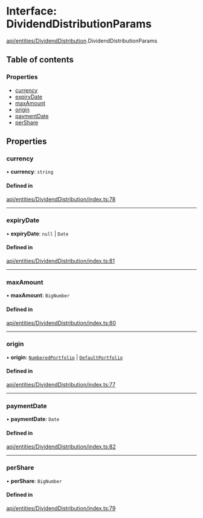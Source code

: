 # Interface: DividendDistributionParams

[api/entities/DividendDistribution](../wiki/api.entities.DividendDistribution).DividendDistributionParams

## Table of contents

### Properties

- [currency](../wiki/api.entities.DividendDistribution.DividendDistributionParams#currency)
- [expiryDate](../wiki/api.entities.DividendDistribution.DividendDistributionParams#expirydate)
- [maxAmount](../wiki/api.entities.DividendDistribution.DividendDistributionParams#maxamount)
- [origin](../wiki/api.entities.DividendDistribution.DividendDistributionParams#origin)
- [paymentDate](../wiki/api.entities.DividendDistribution.DividendDistributionParams#paymentdate)
- [perShare](../wiki/api.entities.DividendDistribution.DividendDistributionParams#pershare)

## Properties

### currency

• **currency**: `string`

#### Defined in

[api/entities/DividendDistribution/index.ts:78](https://github.com/PolymeshAssociation/polymesh-sdk/blob/95e180d2/src/api/entities/DividendDistribution/index.ts#L78)

___

### expiryDate

• **expiryDate**: ``null`` \| `Date`

#### Defined in

[api/entities/DividendDistribution/index.ts:81](https://github.com/PolymeshAssociation/polymesh-sdk/blob/95e180d2/src/api/entities/DividendDistribution/index.ts#L81)

___

### maxAmount

• **maxAmount**: `BigNumber`

#### Defined in

[api/entities/DividendDistribution/index.ts:80](https://github.com/PolymeshAssociation/polymesh-sdk/blob/95e180d2/src/api/entities/DividendDistribution/index.ts#L80)

___

### origin

• **origin**: [`NumberedPortfolio`](../wiki/api.entities.NumberedPortfolio.NumberedPortfolio) \| [`DefaultPortfolio`](../wiki/api.entities.DefaultPortfolio.DefaultPortfolio)

#### Defined in

[api/entities/DividendDistribution/index.ts:77](https://github.com/PolymeshAssociation/polymesh-sdk/blob/95e180d2/src/api/entities/DividendDistribution/index.ts#L77)

___

### paymentDate

• **paymentDate**: `Date`

#### Defined in

[api/entities/DividendDistribution/index.ts:82](https://github.com/PolymeshAssociation/polymesh-sdk/blob/95e180d2/src/api/entities/DividendDistribution/index.ts#L82)

___

### perShare

• **perShare**: `BigNumber`

#### Defined in

[api/entities/DividendDistribution/index.ts:79](https://github.com/PolymeshAssociation/polymesh-sdk/blob/95e180d2/src/api/entities/DividendDistribution/index.ts#L79)
